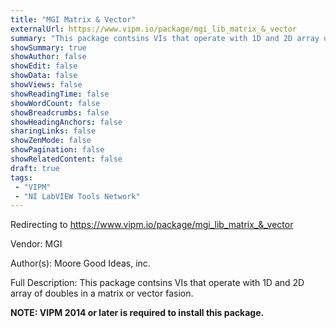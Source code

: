 ```yaml
---
title: "MGI Matrix & Vector"
externalUrl: https://www.vipm.io/package/mgi_lib_matrix_&_vector
summary: "This package contsins VIs that operate with 1D and 2D array of doubles in a matrix or vector fasion."
showSummary: true
showAuthor: false
showEdit: false
showData: false
showViews: false
showReadingTime: false
showWordCount: false
showBreadcrumbs: false
showHeadingAnchors: false
sharingLinks: false
showZenMode: false
showPagination: false
showRelatedContent: false
draft: true
tags:
 - "VIPM"
 - "NI LabVIEW Tools Network"
---
```


Redirecting to https://www.vipm.io/package/mgi_lib_matrix_&_vector

Vendor: MGI

Author(s): Moore Good Ideas, inc.
 
Full Description:
This package contsins VIs that operate with 1D and 2D array of doubles in a matrix or vector fasion.

**NOTE:  VIPM 2014 or later  is required to install this package.**